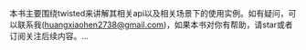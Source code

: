 本书主要围绕twisted来讲解其相关api以及相关场景下的使用实例。如有疑问，可以联系我(huangxiaohen2738@gmail.com)，如果本书对你有帮助，请star或者订阅关注后续内容。...
